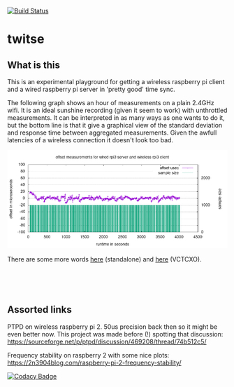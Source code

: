 [![Build Status](https://travis-ci.org/bjerrep/twitse.svg?branch=master)](https://travis-ci.org/bjerrep/twitse)

# twitse

## What is this
This is an experimental playground for getting a wireless raspberry pi client and a wired raspberry pi server in 'pretty good' time sync. 

The following graph shows an hour of measurements on a plain 2.4GHz wifi. It is an ideal sunshine recording (given it seem to work) with unthrottled measurements. It can be interpreted in as many ways as one wants to do it, but the bottom line is that it give a graphical view of the standard deviation and response time between aggregated measurements. Given the awfull latencies of a wireless connection it doesn't look too bad.

<p align="center"><img src="dataanalysis/data/1hour_throttle_off/server/plot.png"></p>

There are some more words [here](doc/TLDR.md) (standalone) and [here](doc/VCTCXO.md) (VCTCXO).

<br /><br /><br />

## Assorted links
PTPD on wireless raspberry pi 2. 50us precision back then so it might be even better now. This project was made before (!) spotting that discussion:
https://sourceforge.net/p/ptpd/discussion/469208/thread/74b512c5/

Frequency stability on raspberry 2 with some nice plots:
https://2n3904blog.com/raspberry-pi-2-frequency-stability/

[![Codacy Badge](https://api.codacy.com/project/badge/Grade/1f1ddf68d54641658fba20d23c885ad3)](https://www.codacy.com/app/bjerrep/twitse?utm_source=github.com&amp;utm_medium=referral&amp;utm_content=bjerrep/twitse&amp;utm_campaign=Badge_Grade)